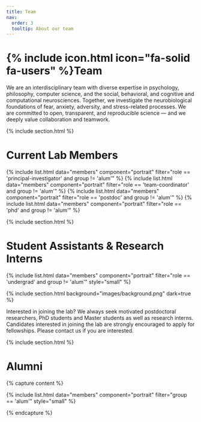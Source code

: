 ```yaml
---
title: Team
nav:
  order: 3
  tooltip: About our team
---
```


# {% include icon.html icon="fa-solid fa-users" %}Team


We are an interdisciplinary team with diverse expertise in psychology, philosophy, computer science, and the social, behavioral, and cognitive and computational neurosciences. Together, we investigate the neurobiological foundations of fear, anxiety, adversity, and stress-related processes. We are committed to open, transparent, and reproducible science — and we deeply value collaboration and teamwork. 


{% include section.html %}

# Current Lab Members

{% include list.html data="members" component="portrait" filter="role == 'principal-investigator' and group != 'alum'" %}
{% include list.html data="members" component="portrait" filter="role == 'team-coordinator' and group != 'alum'" %}
{% include list.html data="members" component="portrait" filter="role == 'postdoc' and group != 'alum'" %}
{% include list.html data="members" component="portrait" filter="role == 'phd' and group != 'alum'" %}

{% include section.html %}

# Student Assistants & Research Interns

{% include list.html data="members" component="portrait" filter="role == 'undergrad' and group != 'alum'" style="small" %}

{% include section.html background="images/background.png" dark=true %}

Interested in joining the lab?
We always seek motivated postdoctoral researchers, PhD students and Master students as well as research interns. Candidates interested in joining the lab are strongly encouraged to apply for fellowships. Please contact us if you are interested.

{% include section.html %}

# Alumni

{% capture content %}

{% include list.html data="members" component="portrait" filter="group == 'alum'" style="small" %}

{% endcapture %}

